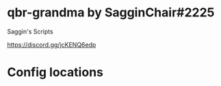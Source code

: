 # qbr-grandma by SagginChair#2225

Saggin's Scripts 

https://discord.gg/jcKENQ6edp

# Config locations